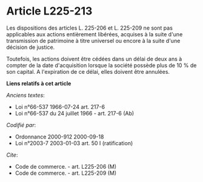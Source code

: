 # Article L225-213

Les dispositions des articles L. 225-206 et L. 225-209 ne sont pas applicables aux actions entièrement libérées, acquises à
la suite d'une transmission de patrimoine à titre universel ou encore à la suite d'une décision de justice.

Toutefois, les actions doivent être cédées dans un délai de deux ans à compter de la date d'acquisition lorsque la société
possède plus de 10 % de son capital. A l'expiration de ce délai, elles doivent être annulées.

**Liens relatifs à cet article**

_Anciens textes_:

  - Loi n°66-537 1966-07-24 art. 217-6
  - Loi n°66-537 du 24 juillet 1966 - art. 217-6 (Ab)

_Codifié par_:

  - Ordonnance 2000-912 2000-09-18
  - Loi n°2003-7 2003-01-03 art. 50 I (ratification)

_Cite_:

  - Code de commerce. - art. L225-206 (M)
  - Code de commerce. - art. L225-209 (M)
